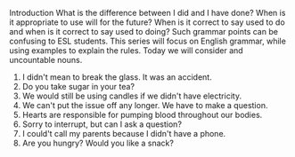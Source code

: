 Introduction
What is the difference between I did and I have done? When is it appropriate to use will for the future? When is it correct to say used to do and when is it correct to say used to doing? Such grammar points can be confusing to ESL students. This series will focus on English grammar, while using examples to explain the rules. Today we will consider and uncountable nouns.

1. I didn't mean to break the glass. It was an accident.
2. Do you take sugar in your tea?
3. We would still be using candles if we didn't have electricity.
4. We can't put the issue off any longer. We have to make a question.
5. Hearts are responsible for pumping blood throughout our bodies.
6. Sorry to interrupt, but can I ask a question?
7. I could't call my parents because I didn't have a phone.
8. Are you hungry? Would you like a snack?



